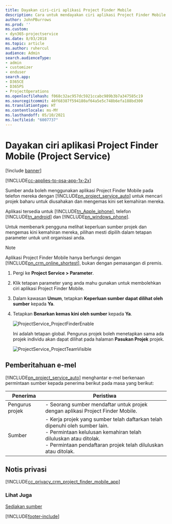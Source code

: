 ```yaml
---
title: Dayakan ciri-ciri aplikasi Project Finder Mobile
description: Cara untuk mendayakan ciri aplikasi Project Finder Mobile untuk Project Service
author: JohnPBurrows
ms.prod: ''
ms.custom:
- dyn365-projectservice
ms.date: 8/03/2018
ms.topic: article
ms.author: ruhercul
audience: Admin
search.audienceType:
- admin
- customizer
- enduser
search.app:
- D365CE
- D365PS
- ProjectOperations
ms.openlocfilehash: f068c32ac957dc5921ccabc989b3b7a347585c19
ms.sourcegitcommit: 40f68387f594180af64a5e5c748b6efa188bd300
ms.translationtype: HT
ms.contentlocale: ms-MY
ms.lasthandoff: 05/10/2021
ms.locfileid: "6007737"
---
```

# <a name="enable-project-finder-mobile-app-features-project-service"></a>Dayakan ciri aplikasi Project Finder Mobile (Project Service)

[!include [banner](../includes/psa-now-project-operations.md)]

[!INCLUDE[cc-applies-to-psa-app-1x-2x](../includes/cc-applies-to-psa-app-1x-2x.md)]

Sumber anda boleh menggunakan aplikasi Project Finder Mobile pada telefon mereka dengan [!INCLUDE[pn_project_service_auto](../includes/pn-project-service-auto.md)] untuk mencari projek baharu untuk diusahakan dan mengemas kini set kemahiran mereka.  
  
 Aplikasi tersedia untuk [!INCLUDE[tn_Apple_iphone](../includes/tn-apple-iphone.md)], telefon [!INCLUDE[tn_android](../includes/tn-android.md)] dan [!INCLUDE[pn_windows_phone](../includes/pn-windows-phone.md)].  
    
 Untuk membenark pengguna melihat keperluan sumber projek dan mengemas kini kemahiran mereka, pilihan mesti dipilih dalam tetapan parameter untuk unit organisasi anda.
  
> [!NOTE]
>  Aplikasi Project Finder Mobile hanya berfungsi dengan [!INCLUDE[pn_crm_online_shortest](../includes/pn-crm-online-shortest.md)], bukan dengan pemasangan di premis.  
  
1. Pergi ke **Project Service > Parameter**.  
  
2. Klik tetapan parameter yang anda mahu gunakan untuk membolehkan ciri aplikasi Project Finder Mobile.  
  
3. Dalam kawasan **Umum**, tetapkan **Keperluan sumber dapat dilihat oleh sumber** kepada **Ya**.  
  
4. Tetapkan **Benarkan kemas kini oleh sumber** kepada **Ya**.  
  
   ![ProjectService_ProjectFinderEnable](../psa/media/project-service-project-finder-enable.png "ProjectService_ProjectFinderEnable")  
  
   Ini adalah tetapan global. Pengurus projek boleh menetapkan sama ada projek individu akan dapat dilihat pada halaman **Pasukan Projek** projek.  
  
   ![ProjectService_ProjectTeamVisible](../psa/media/project-service-project-team-visible.png "ProjectService_ProjectTeamVisible")  
  
## <a name="email-notifications"></a>Pemberitahuan e-mel  
 [!INCLUDE[pn_project_service_auto](../includes/pn-project-service-auto.md)] menghantar e-mel berkenaan permintaan sumber kepada penerima berikut pada masa yang berikut:  
  
|Penerima|Peristiwa|  
|---------------|-----------|  
|Pengurus projek|- Seorang sumber mendaftar untuk projek dengan aplikasi Project Finder Mobile.|  
|Sumber|- Kerja projek yang sumber telah daftarkan telah dipenuhi oleh sumber lain.<br />- Permintaan kelulusan kemahiran telah diluluskan atau ditolak.<br />- Permintaan pendaftaran projek telah diluluskan atau ditolak.|  
  
## <a name="privacy-notice"></a>Notis privasi  
 [!INCLUDE[cc_privacy_crm_project_finder_mobile_app](../includes/cc-privacy-crm-project-finder-mobile-app.md)]  
  
### <a name="see-also"></a>Lihat Juga  
 [Sediakan sumber](../psa/set-up-resources.md)


[!INCLUDE[footer-include](../includes/footer-banner.md)]